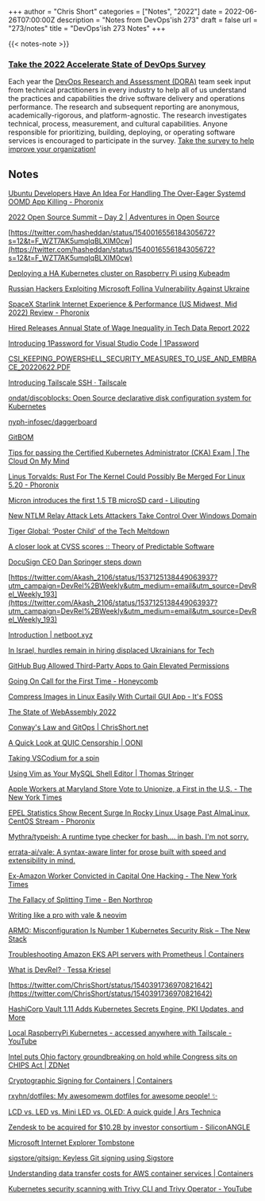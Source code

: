 +++
author = "Chris Short"
categories = ["Notes", "2022"]
date = 2022-06-26T07:00:00Z
description = "Notes from DevOps'ish 273"
draft = false
url = "273/notes"
title = "DevOps'ish 273 Notes"
+++

{{< notes-note >}}

### [Take the 2022 Accelerate State of DevOps Survey](https://cloud.google.com/blog/products/devops-sre/take-the-2022-state-of-devops-survey?source=devopsish)

Each year the [DevOps Research and Assessment (DORA)](https://www.devops-research.com/research.html#reports) team seek input from technical practitioners in every industry to help all of us understand the practices and capabilities the drive software delivery and operations performance. The research and subsequent reporting are anonymous, academically-rigorous, and platform-agnostic. The research investigates technical, process, measurement, and cultural capabilities. Anyone responsible for prioritizing, building, deploying, or operating software services is encouraged to participate in the survey. [Take the survey to help improve your organization!](https://google.qualtrics.com/jfe/form/SV_2aXfK0Zw75lvCl0?source=devopsish)

## Notes

[Ubuntu Developers Have An Idea For Handling The Over-Eager Systemd OOMD App Killing - Phoronix](https://www.phoronix.com/scan.php?page=news_item&px=Systemd-OOMD-Ubuntu-RFC)

[2022 Open Source Summit – Day 2 | Adventures in Open Source](https://www.adventuresinoss.com/2022/06/23/2022-open-source-summit-day-2/)

[https://twitter.com/hasheddan/status/1540016556184305672?s=12&t=F_WZT7AK5umqIqBLXIM0cw](https://twitter.com/hasheddan/status/1540016556184305672?s=12&t=F_WZT7AK5umqIqBLXIM0cw)

[Deploying a HA Kubernetes cluster on Raspberry Pi using Kubeadm](https://sayakm.me/deploying-a-ha-kubernetes-cluster-on-raspberry-pi-using-kubeadm/)

[Russian Hackers Exploiting Microsoft Follina Vulnerability Against Ukraine](https://thehackernews.com/2022/06/russian-hackers-exploiting-microsoft.html)

[SpaceX Starlink Internet Experience & Performance (US Midwest, Mid 2022) Review - Phoronix](https://www.phoronix.com/scan.php?page=article&item=spacex-starlink&num=1)

[Hired Releases Annual State of Wage Inequality in Tech Data Report 2022](https://hired.com/blog/highlights/hired-releases-annual-state-wage-inequality-tech-data-report-2022/?cookie_consent=true)

[Introducing 1Password for Visual Studio Code | 1Password](https://blog.1password.com/1password-visual-studio-code/)

[CSI_KEEPING_POWERSHELL_SECURITY_MEASURES_TO_USE_AND_EMBRACE_20220622.PDF](https://media.defense.gov/2022/Jun/22/2003021689/-1/-1/1/CSI_KEEPING_POWERSHELL_SECURITY_MEASURES_TO_USE_AND_EMBRACE_20220622.PDF)

[Introducing Tailscale SSH · Tailscale](https://tailscale.com/blog/tailscale-ssh/)

[ondat/discoblocks: Open Source declarative disk configuration system for Kubernetes](https://github.com/ondat/discoblocks)

[nyph-infosec/daggerboard](https://github.com/nyph-infosec/daggerboard)

[GitBOM](https://gitbom.dev/)

[Tips for passing the Certified Kubernetes Administrator (CKA) Exam | The Cloud On My Mind](https://www.thecloudonmymind.com/Tips-for-passing-the-Certified-Kubernetes-Administrator-CKA-Exam/)

[Linus Torvalds: Rust For The Kernel Could Possibly Be Merged For Linux 5.20 - Phoronix](https://www.phoronix.com/scan.php?page=news_item&px=Rust-For-Linux-5.20-Possible)

[Micron introduces the first 1.5 TB microSD card - Liliputing](https://liliputing.com/2022/06/micron-introduces-the-first-1-5-tb-microsd-card.html)

[New NTLM Relay Attack Lets Attackers Take Control Over Windows Domain](https://thehackernews.com/2022/06/new-ntlm-relay-attack-lets-attackers.html)

[Tiger Global: ‘Poster Child' of the Tech Meltdown](https://nymag.com/intelligencer/2022/06/tiger-global-poster-child-of-the-tech-meltdown.html)

[A closer look at CVSS scores :: Theory of Predictable Software](https://theoryof.predictable.software/articles/a-closer-look-at-cvss-scores/)

[DocuSign CEO Dan Springer steps down](https://www.cnbc.com/2022/06/21/docusign-ceo-dan-springer-steps-down.html?__source=iosappshare%7Cio.raindrop.ios.share)

[https://twitter.com/Akash_2106/status/1537125138449063937?utm_campaign=DevRel%2BWeekly&utm_medium=email&utm_source=DevRel_Weekly_193](https://twitter.com/Akash_2106/status/1537125138449063937?utm_campaign=DevRel%2BWeekly&utm_medium=email&utm_source=DevRel_Weekly_193)

[Introduction | netboot.xyz](https://netboot.xyz/docs/)

[In Israel, hurdles remain in hiring displaced Ukrainians for Tech](https://www.geektime.com/world-refugee-day-2022/)

[GitHub Bug Allowed Third-Party Apps to Gain Elevated Permissions](https://blog.aquasec.com/github-app-tokens)

[Going On Call for the First Time - Honeycomb](https://www.honeycomb.io/blog/going-on-call-first-time/)

[Compress Images in Linux Easily With Curtail GUI App - It's FOSS](https://itsfoss.com/curtail-image-compress/)

[The State of WebAssembly 2022](https://blog.scottlogic.com/2022/06/20/state-of-wasm-2022.html)

[Conway's Law and GitOps | ChrisShort.net](https://chrisshort.net/conways-law-and-gitops/)

[A Quick Look at QUIC Censorship | OONI](https://ooni.org/post/2022-quick-look-quic-censorship/)

[Taking VSCodium for a spin](https://blog.frankel.ch/take-vscode-spin/)

[Using Vim as Your MySQL Shell Editor | Thomas Stringer](https://trstringer.com/vim-mysqlsh/)

[Apple Workers at Maryland Store Vote to Unionize, a First in the U.S. - The New York Times](https://www.nytimes.com/2022/06/18/technology/apple-union-maryland.html?referringSource=articleShare)

[EPEL Statistics Show Recent Surge In Rocky Linux Usage Past AlmaLinux, CentOS Stream - Phoronix](https://www.phoronix.com/scan.php?page=news_item&px=EPEL-Stats-Rocky-Linux-Surge)

[Mythra/typeish: A runtime type checker for bash.... in bash. I'm not sorry.](https://github.com/Mythra/typeish)

[errata-ai/vale: A syntax-aware linter for prose built with speed and extensibility in mind.](https://github.com/errata-ai/vale)

[Ex-Amazon Worker Convicted in Capital One Hacking - The New York Times](https://www.nytimes.com/2022/06/17/technology/paige-thompson-capital-one-hack.html)

[The Fallacy of Splitting Time - Ben Northrop](https://www.bennorthrop.com/Essays/2022/fallacy-of-splitting-time.php)

[Writing like a pro with vale & neovim](https://bhupesh.me/writing-like-a-pro-with-vale-and-neovim/)

[ARMO: Misconfiguration Is Number 1 Kubernetes Security Risk – The New Stack](https://thenewstack.io/armo-misconfiguration-is-number-1-kubernetes-security-risk/)

[Troubleshooting Amazon EKS API servers with Prometheus | Containers](https://aws.amazon.com/blogs/containers/troubleshooting-amazon-eks-api-servers-with-prometheus/)

[What is DevRel? · Tessa Kriesel](https://www.tessakriesel.com/what-is-devrel/)

[https://twitter.com/ChrisShort/status/1540391736970821642](https://twitter.com/ChrisShort/status/1540391736970821642)

[HashiCorp Vault 1.11 Adds Kubernetes Secrets Engine, PKI Updates, and More](https://www.hashicorp.com/blog/vault-1-11)

[Local RaspberryPi Kubernetes - accessed anywhere with Tailscale - YouTube](https://www.youtube.com/watch?v=dXDcXO5LVY4)

[Intel puts Ohio factory groundbreaking on hold while Congress sits on CHIPS Act | ZDNet](https://www.zdnet.com/article/intel-puts-ohio-factory-groundbreaking-on-hold-while-congress-sits-on-chips-act/)

[Cryptographic Signing for Containers | Containers](https://aws.amazon.com/blogs/containers/cryptographic-signing-for-containers/)

[rxyhn/dotfiles: My awesomewm dotfiles for awesome people! ✨](https://github.com/rxyhn/dotfiles)

[LCD vs. LED vs. Mini LED vs. OLED: A quick guide | Ars Technica](https://arstechnica.com/gadgets/2022/06/lcd-vs-led-vs-mini-led-vs-oled-a-quick-guide/)

[Zendesk to be acquired for $10.2B by investor consortium - SiliconANGLE](https://siliconangle.com/2022/06/24/zendesk-acquired-10-2b-investor-consortium/)

[Microsoft Internet Explorer Tombstone](https://www.seroundtable.com/photos/microsoft-internet-explorer-tombstone-33610.html)

[sigstore/gitsign: Keyless Git signing using Sigstore](https://github.com/sigstore/gitsign)

[Understanding data transfer costs for AWS container services | Containers](https://aws.amazon.com/blogs/containers/understanding-data-transfer-costs-for-aws-container-services/)

[Kubernetes security scanning with Trivy CLI and Trivy Operator - YouTube](https://www.youtube.com/watch?v=bgYrhQ6rTXA)
